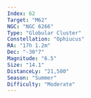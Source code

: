 ```yaml
---
Index: 62
Target: "M62"
NGC: "NGC 6266"
Type: "Globular Cluster"
Constellation: "Ophiucus"
RA: "17h 1.2m"
Dec: "-30°7"
Magnitude: "6.5"
Size: "14.1"
DistanceLy: "21,500"
Season: "Summer"
Difficulty: "Moderate"
---
```

